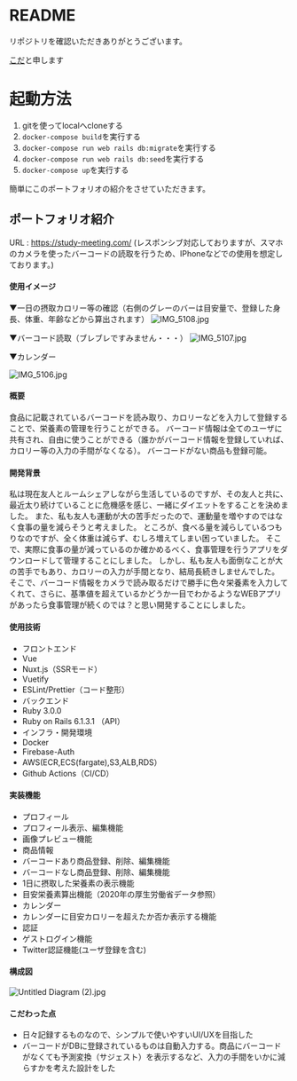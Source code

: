 # README
リポジトリを確認いただきありがとうございます。

[こだ](https://twitter.com/koda_program)と申します

# 起動方法
1. gitを使ってlocalへcloneする
2. `docker-compose build`を実行する
3. `docker-compose run web rails db:migrate`を実行する
4. `docker-compose run web rails db:seed`を実行する
5. `docker-compose up`を実行する

簡単にこのポートフォリオの紹介をさせていただきます。

## ポートフォリオ紹介
URL : https://study-meeting.com/
(レスポンシブ対応しておりますが、スマホのカメラを使ったバーコードの読取を行うため、IPhoneなどでの使用を想定しております。)

#### 使用イメージ

▼一日の摂取カロリー等の確認（右側のグレーのバーは目安量で、登録した身長、体重、年齢などから算出されます）
![IMG_5108.jpg](https://qiita-image-store.s3.ap-northeast-1.amazonaws.com/0/1263304/e2746c2c-9a32-ae84-af50-0bc80b066e21.jpeg)

▼バーコード読取（ブレブレですみません・・・）
![IMG_5107.jpg](https://qiita-image-store.s3.ap-northeast-1.amazonaws.com/0/1263304/a9df2f9b-004f-3728-1488-1402a81be63d.jpeg)

▼カレンダー

![IMG_5106.jpg](https://qiita-image-store.s3.ap-northeast-1.amazonaws.com/0/1263304/d636eaf2-295d-e2e7-184a-de8eb935d06e.jpeg)

#### 概要
食品に記載されているバーコードを読み取り、カロリーなどを入力して登録することで、栄養素の管理を行うことができる。
バーコード情報は全てのユーザに共有され、自由に使うことができる（誰かがバーコード情報を登録していれば、カロリー等の入力の手間がなくなる）。
バーコードがない商品も登録可能。
#### 開発背景
私は現在友人とルームシェアしながら生活しているのですが、その友人と共に、最近太り続けていることに危機感を感じ、一緒にダイエットをすることを決めました。
また、私も友人も運動が大の苦手だったので、運動量を増やすのではなく食事の量を減らそうと考えました。
ところが、食べる量を減らしているつもりなのですが、全く体重は減らず、むしろ増えてしまい困っていました。
そこで、実際に食事の量が減っているのか確かめるべく、食事管理を行うアプリをダウンロードして管理することにしました。
しかし、私も友人も面倒なことが大の苦手でもあり、カロリーの入力が手間となり、結局長続きしませんでした。
そこで、バーコード情報をカメラで読み取るだけで勝手に色々栄養素を入力してくれて、さらに、基準値を超えているかどうか一目でわかるようなWEBアプリがあったら食事管理が続くのでは？と思い開発することにしました。

#### 使用技術
- フロントエンド
 - Vue
 - Nuxt.js（SSRモード）
 - Vuetify
 - ESLint/Prettier（コード整形）
- バックエンド
 - Ruby 3.0.0
 - Ruby on Rails 6.1.3.1 （API）
- インフラ・開発環境
 - Docker
 - Firebase-Auth
 - AWS(ECR,ECS(fargate),S3,ALB,RDS）
 - Github Actions（CI/CD）

#### 実装機能
- プロフィール
 - プロフィール表示、編集機能
 - 画像プレビュー機能
- 商品情報
 - バーコードあり商品登録、削除、編集機能
 - バーコードなし商品登録、削除、編集機能
 - 1日に摂取した栄養素の表示機能
 - 目安栄養素算出機能（2020年の厚生労働省データ参照）
- カレンダー
 - カレンダーに目安カロリーを超えたか否か表示する機能
- 認証
 - ゲストログイン機能
 - Twitter認証機能(ユーザ登録を含む)

#### 構成図
![Untitled Diagram (2).jpg](https://qiita-image-store.s3.ap-northeast-1.amazonaws.com/0/1263304/e7870686-a422-d24e-fd27-1e2f6e56a459.jpeg)

#### こだわった点
- 日々記録するものなので、シンプルで使いやすいUI/UXを目指した
- バーコードがDBに登録されているものは自動入力する。商品にバーコードがなくても予測変換（サジェスト）を表示するなど、入力の手間をいかに減らすかを考えた設計をした
